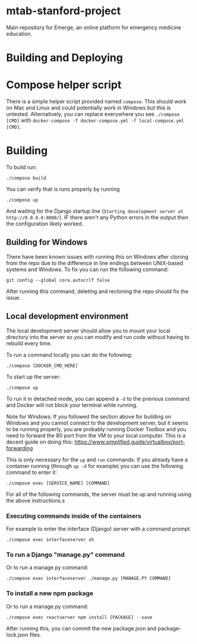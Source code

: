 # mtab-stanford-project
Main repository for Emerge, an online platform for emergency medicine education.

# Building and Deploying
# Compose helper script
There is a simple helper script provided named `compose`. This should work on Mac and Linux and could potentially work in Windows but this is untested. Alternatively, you can replace everywhere you see `./compose [CMD]` with `docker-compose -f docker-compose.yml -f local-compose.yml [CMD]`.

# Building
To build run:
```
./compose build
```

You can verify that is runs properly by running
```
./compose up
```
And waiting for the Django startup line (`Starting development server at http://0.0.0.0:8000/`). IF there aren't any Python errors in the output then the configuration likely worked.

## Building for Windows
There have been known issues with running this on Windows after cloning from the repo due to the difference in line endings between UNIX-based systems and Windows. To fix you can run the following command: 
```
git config --global core.autocrlf false
```
After running this command, deleting and recloning the repo should fix the issue.

## Local development environment
The local development server should allow you to mount your local directory into the server so you can modify and run code without having to rebuild every time.

To run a command locally you can do the following:
```
./compose [DOCKER_CMD_HERE]
```

To start up the server:
```
./compose up
```
To run it in detached mode, you can append a `-d` to the previous command and Docker will not block your terminal while running.


Note for Windows:
If you followed the section above for building on Windows and you cannot connect to the development server, but it seems to be running properly, you are probably running Docker Toolbox and you need to forward the 80 port from the VM to your local computer. This is a decent guide on doing this: https://www.simplified.guide/virtualbox/port-forwarding


This is only necessary for the `up` and `run` commands. If you already have a container running (through `up -d` for example) you can use the following command to enter it:
```
./compose exec [SERVICE_NAME] [COMMAND]
```

For all of the following commands, the server must be up and running using the above instructions.s

### Executing commands inside of the containers
For example to enter the interface (Django) server with a command prompt
```
./compose exec interfaceserver sh
```

### To run a Django "manage.py" command
Or to run a manage.py command:
```
./compose exec interfaceserver ./manage.py [MANAGE.PY COMMAND]
```

### To install a new npm package
Or to run a manage.py command:
```
./compose exec reactserver npm install [PACKAGE] --save
```
After running this, you can commit the new package.json and package-lock.json files.
